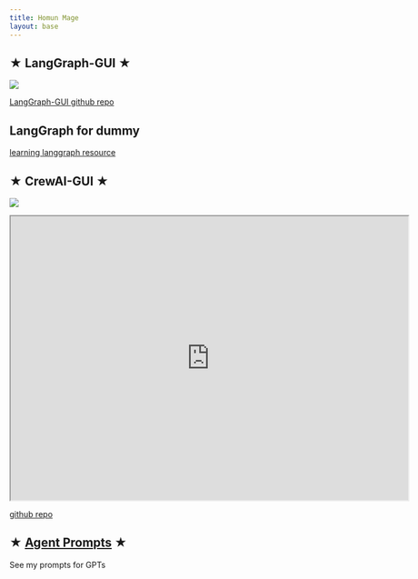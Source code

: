 ```yaml
---
title: Homun Mage
layout: base
---
```



## ★ LangGraph-GUI ★ 

![](https://langgraph-gui.github.io/cover.webp)

[LangGraph-GUI github repo](https://github.com/LangGraph-GUI/LangGraph-GUI)

## LangGraph for dummy

[learning langgraph resource](https://github.com/LangGraph-GUI/LangGraph-learn)

## ★ CrewAI-GUI ★ 

![](https://raw.githubusercontent.com/HomunMage/CrewAI-GUI/main/frontend.webp)

<iframe width="700" height="500" src="https://www.youtube.com/embed/P5tkYJ-AgSc"></iframe>


[github repo](https://github.com/HomunMage/CrewAI-GUI)

## ★ [Agent Prompts](/Agents) ★
See my prompts for GPTs

